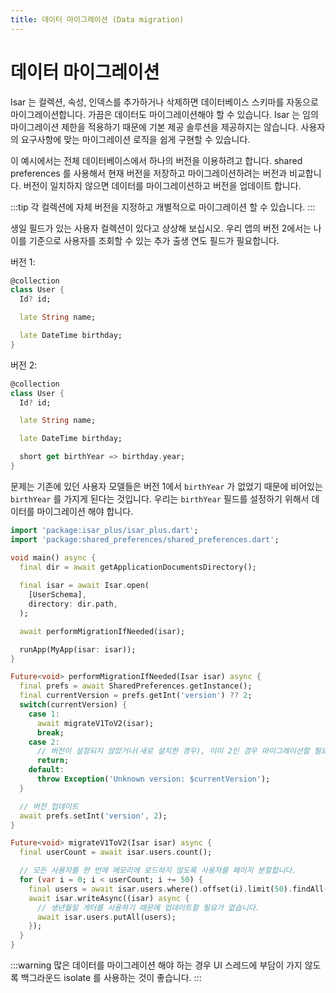 ```yaml
---
title: 데이터 마이그레이션 (Data migration)
---
```


# 데이터 마이그레이션

Isar 는 컬렉션, 속성, 인덱스를 추가하거나 삭제하면 데이터베이스 스키마를 자동으로 마이그레이션합니다. 가끔은 데이터도 마이그레이션해야 할 수 있습니다. Isar 는 임의 마이그레이션 제한을 적용하기 때문에 기본 제공 솔루션을 제공하지는 않습니다. 사용자의 요구사항에 맞는 마이그레이션 로직을 쉽게 구현할 수 있습니다.

이 예시에서는 전체 데이터베이스에서 하나의 버전을 이용하려고 합니다. shared preferences 를 사용해서 현재 버전을 저장하고 마이그레이션하려는 버전과 비교합니다. 버전이 일치하지 않으면 데이터를 마이그레이션하고 버전을 업데이트 합니다.

:::tip
각 컬렉션에 자체 버전을 지정하고 개별적으로 마이그레이션 할 수 있습니다.
:::

생일 필드가 있는 사용자 컬렉션이 있다고 상상해 보십시오. 우리 앱의 버전 2에서는 나이를 기준으로 사용자를 조회할 수 있는 추가 출생 연도 필드가 필요합니다.

버전 1:

```dart
@collection
class User {
  Id? id;

  late String name;

  late DateTime birthday;
}
```

버전 2:

```dart
@collection
class User {
  Id? id;

  late String name;

  late DateTime birthday;

  short get birthYear => birthday.year;
}
```

문제는 기존에 있던 사용자 모델들은 버전 1에서 `birthYear` 가 없었기 때문에 비어있는 `birthYear` 를 가지게 된다는 것입니다. 우리는 `birthYear` 필드를 설정하기 위해서 데이터를 마이그레이션 해야 합니다.

```dart
import 'package:isar_plus/isar_plus.dart';
import 'package:shared_preferences/shared_preferences.dart';

void main() async {
  final dir = await getApplicationDocumentsDirectory();
  
  final isar = await Isar.open(
    [UserSchema],
    directory: dir.path,
  );

  await performMigrationIfNeeded(isar);

  runApp(MyApp(isar: isar));
}

Future<void> performMigrationIfNeeded(Isar isar) async {
  final prefs = await SharedPreferences.getInstance();
  final currentVersion = prefs.getInt('version') ?? 2;
  switch(currentVersion) {
    case 1:
      await migrateV1ToV2(isar);
      break;
    case 2:
      // 버전이 설정되지 않았거나(새로 설치한 경우), 이미 2인 경우 마이그레이션할 필요가 없습니다.
      return;
    default:
      throw Exception('Unknown version: $currentVersion');
  }

  // 버전 업데이트
  await prefs.setInt('version', 2);
}

Future<void> migrateV1ToV2(Isar isar) async {
  final userCount = await isar.users.count();

  // 모든 사용자를 한 번에 메모리에 로드하지 않도록 사용자를 페이지 분할합니다.
  for (var i = 0; i < userCount; i += 50) {
    final users = await isar.users.where().offset(i).limit(50).findAll();
    await isar.writeAsync((isar) async {
      // 생년월일 게터를 사용하기 때문에 업데이트할 필요가 없습니다.
      await isar.users.putAll(users);
    });
  }
}
```

:::warning
많은 데이터를 마이그레이션 해야 하는 경우 UI 스레드에 부담이 가지 않도록 백그라운드 isolate 를 사용하는 것이 좋습니다.
:::
